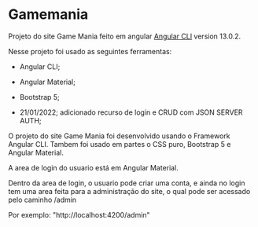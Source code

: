 # Gamemania

Projeto do site Game Mania feito em angular [Angular CLI](https://github.com/angular/angular-cli) version 13.0.2.

Nesse projeto foi usado as seguintes ferramentas:

* Angular CLI;
* Angular Material;
* Bootstrap 5;

* 21/01/2022; adicionado recurso de login e CRUD com JSON SERVER AUTH;

O projeto do site Game Mania foi desenvolvido usando o Framework Angular CLI. Tambem foi usado em partes o CSS puro, Bootstrap 5 e Angular Material.

A area de login do usuario está em Angular Material. 

Dentro da area de login, o usuario pode criar uma conta, e ainda no login tem uma area feita para a administração do site, o qual pode ser acessado pelo caminho /admin

Por exemplo: "http://localhost:4200/admin"

